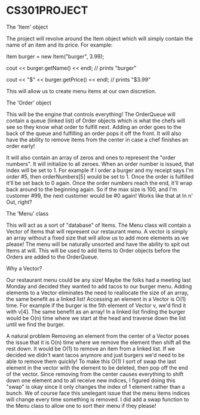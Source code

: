 # CS301PROJECT
The 'Item' object

The project will revolve around the Item object which will simply contain the name of an item and its price. For example:

Item burger = new Item("burger", 3.99);

cout << burger.getName() << endl; // prints "burger"

cout << "$" << burger.getPrice() << endl; // prints "$3.99"

This will allow us to create menu items at our own discretion.

The 'Order' object

This will be the engine that controls everything! The OrderQueue will contain a queue (linked list) of Order objects which is what the chefs will see so they know what order to fulfill next. Adding an order goes to the back of the queue and fulfilling an order pops it off the front. It will also have the ability to remove items from the center in case a chef finishes an order early!

It will also contain an array of zeros and ones to represent the "order numbers". It will initialize to all zeroes. When an order number is issued, that index will be set to 1. For example if I order a burger and my receipt says I'm order #5, then orderNumbers[5] would be set to 1. Once the order is fulfilled it'll be set back to 0 again. Once the order numbers reach the end, it'll wrap back around to the beginning again. So if the max size is 100, and I'm customer #99, the next customer would be #0 again! Works like that at In n' Out, right?

The 'Menu' class

This will act as a sort of "database" of Items. The Menu class will contain a Vector of Items that will represent our restaurant menu. A vector is simply an array without a fixed size that will allow us to add more elements as we please! The menu will be naturally unsorted and have the ability to spit out Items at will. This will be used to add Items to Order objects before the Orders are added to the OrderQueue.

Why a Vector?

Our restaurant menu could be any size! Maybe the folks had a meeting last Monday and decided they wanted to add tacos to our burger menu. Adding elements to a Vector eliminates the need to reallocate the size of an array, the same benefit as a linked list! Accessing an element in a Vector is O(1) time. For example if the burger is the 5th element of Vector v, we'd find it with v[4]. The same benefit as an array! In a linked list finding the burger would be O(n) time where we start at the head and traverse down the list until we find the burger.

A natural problem
Removing an element from the center of a Vector poses the issue that it is O(n) time where we remove the element then shift all the rest down. It would be O(1) to remove an item from a linked list. If we decided we didn't want tacos anymore and just burgers we'd need to be able to remove them quickly! To make this O(1) I sort of swap the last element in the vector with the element to be deleted, then pop off the end of the vector. Since removing from the center causes everything to shift down one element and to all receive new indices, I figured doing this "swap" is okay since it only changes the index of 1 element rather than a bunch. We of course face this unelegant issue that the menu items indices will change every time something is removed. I did add a swap function to the Menu class to allow one to sort their menu if they please!
